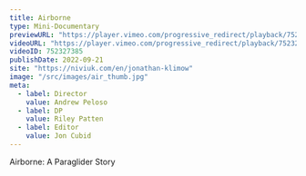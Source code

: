 ```yaml
---
title: Airborne
type: Mini-Documentary
previewURL: "https://player.vimeo.com/progressive_redirect/playback/752327385/rendition/1080p/file.mp4?loc=external&signature=127b4575a1901e8d07c2da2a22318e5241389f1dbc0906b1c72a798de9d23049"
videoURL: "https://player.vimeo.com/progressive_redirect/playback/752327385/rendition/1080p/file.mp4?loc=external&signature=127b4575a1901e8d07c2da2a22318e5241389f1dbc0906b1c72a798de9d23049"
videoID: 752327385
publishDate: 2022-09-21
site: "https://niviuk.com/en/jonathan-klimow"
image: "/src/images/air_thumb.jpg"
meta:
  - label: Director
    value: Andrew Peloso
  - label: DP
    value: Riley Patten
  - label: Editor
    value: Jon Cubid
---
```


Airborne: A Paraglider Story
